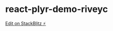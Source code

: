 # react-plyr-demo-riveyc

[Edit on StackBlitz ⚡️](https://stackblitz.com/edit/react-plyr-demo-riveyc)